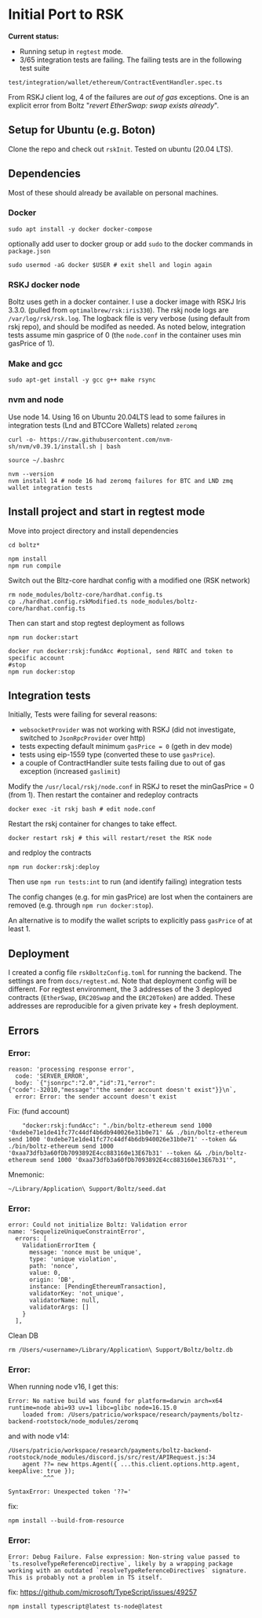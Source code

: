 # Initial Port to RSK

**Current status:** 
* Running setup in `regtest` mode. 
* 3/65 integration tests are failing. The failing tests are in the following test suite

```
test/integration/wallet/ethereum/ContractEventHandler.spec.ts
```

From RSKJ client log, 4 of the failures are *out of gas* exceptions. One is an explicit error from Boltz "*revert EtherSwap: swap exists already*".  

## Setup for Ubuntu (e.g. Boton)

Clone the repo and check out `rskInit`. Tested on ubuntu (20.04 LTS).
## Dependencies

Most of these should already be available on personal machines.

### Docker

```
sudo apt install -y docker docker-compose
```
optionally add user to docker group or add `sudo` to the docker commands in `package.json`

```
sudo usermod -aG docker $USER # exit shell and login again
```

### RSKJ docker node 
Boltz uses geth in a docker container. I use a docker image with RSKJ Iris 3.3.0. (pulled from `optimalbrew/rsk:iris330`). The rskj node logs are `/var/log/rsk/rsk.log`. The logback file is very verbose (using default from rskj repo), and should be modifed as needed. As noted below, integration tests assume min gasprice of 0 (the `node.conf` in the container uses min gasPrice of 1).

### Make and gcc
```
sudo apt-get install -y gcc g++ make rsync
```
### nvm and node

Use node 14.  Using 16 on Ubuntu 20.04LTS lead to some failures in integration tests (Lnd and BTCCore Wallets) related `zeromq` 

```
curl -o- https://raw.githubusercontent.com/nvm-sh/nvm/v0.39.1/install.sh | bash

source ~/.bashrc

nvm --version
nvm install 14 # node 16 had zeromq failures for BTC and LND zmq wallet integration tests
```

## Install project and start in regtest mode

Move into project directory and install dependencies
```
cd boltz*

npm install
npm run compile
```

Switch out the Bltz-core hardhat config with a modified one (RSK network)

```
rm node_modules/boltz-core/hardhat.config.ts
cp ./hardhat.config.rskModified.ts node_modules/boltz-core/hardhat.config.ts
```

Then can start and stop regtest deployment as follows

```
npm run docker:start

docker run docker:rskj:fundAcc #optional, send RBTC and token to specific account
#stop
npm run docker:stop
```

## Integration tests

Initially, Tests were failing for several reasons:

* `websocketProvider`  was not working with RSKJ (did not investigate, switched to `JsonRpcProvider` over http)
* tests expecting default minimum `gasPrice = 0` (geth in dev mode)
* tests using eip-1559 type (converted these to use `gasPrice`). 
* a couple of ContractHandler suite tests failing due to  out of gas exception (increased `gaslimit`)

Modify the `/usr/local/rskj/node.conf` in RSKJ to reset the minGasPrice = 0 (from 1). Then restart the container and redeploy contracts

```
docker exec -it rskj bash # edit node.conf 
```

Restart the rskj container for changes to take effect.

```
docker restart rskj # this will restart/reset the RSK node
```
and redploy the contracts
```
npm run docker:rskj:deploy
```
Then use `npm run tests:int` to run (and identify failing) integration tests

The config changes (e.g. for min gasPrice) are lost when the containers are removed (e.g. through `npm run docker:stop`).

An alternative is to modify the wallet scripts to explicitly pass `gasPrice` of at least 1.

## Deployment

I created a config file `rskBoltzConfig.toml` for running the backend. The settings are from `docs/regtest.md`. Note that deployment config will be different. For regtest environment, the 3 addresses of the 3 deployed contracts (`EtherSwap`, `ERC20Swap` and the `ERC20Token`) are added. These addresses are reproducible for a given private key + fresh deployment.


## Errors


### Error:
```
reason: 'processing response error',
  code: 'SERVER_ERROR',
  body: `{"jsonrpc":"2.0","id":71,"error":{"code":-32010,"message":"the sender account doesn't exist"}}\n`,
  error: Error: the sender account doesn't exist
```
Fix: (fund account)
```
    "docker:rskj:fundAcc": "./bin/boltz-ethereum send 1000 '0xdebe71e1de41fc77c44df4b6db940026e31b0e71' && ./bin/boltz-ethereum send 1000 '0xdebe71e1de41fc77c44df4b6db940026e31b0e71' --token && ./bin/boltz-ethereum send 1000 '0xaa73dfb3a60fDb7093892E4cc883160e13E67b31' --token && ./bin/boltz-ethereum send 1000 '0xaa73dfb3a60fDb7093892E4cc883160e13E67b31'",
```
Mnemonic: 
```
~/Library/Application\ Support/Boltz/seed.dat
```

### Error:
```
error: Could not initialize Boltz: Validation error
name: 'SequelizeUniqueConstraintError',
  errors: [
    ValidationErrorItem {
      message: 'nonce must be unique',
      type: 'unique violation',
      path: 'nonce',
      value: 0,
      origin: 'DB',
      instance: [PendingEthereumTransaction],
      validatorKey: 'not_unique',
      validatorName: null,
      validatorArgs: []
    }
  ],
```
Clean DB 
```
rm /Users/<username>/Library/Application\ Support/Boltz/boltz.db
```


### Error:
When running node v16, I get this:
```
Error: No native build was found for platform=darwin arch=x64 runtime=node abi=93 uv=1 libc=glibc node=16.15.0
    loaded from: /Users/patricio/workspace/research/payments/boltz-backend-rootstock/node_modules/zeromq
```
and with node v14:
```
/Users/patricio/workspace/research/payments/boltz-backend-rootstock/node_modules/discord.js/src/rest/APIRequest.js:34
    agent ??= new https.Agent({ ...this.client.options.http.agent, keepAlive: true });
          ^^^

SyntaxError: Unexpected token '??='
```
fix: 
```
npm install --build-from-resource
```


### Error:
```
Error: Debug Failure. False expression: Non-string value passed to `ts.resolveTypeReferenceDirective`, likely by a wrapping package working with an outdated `resolveTypeReferenceDirectives` signature. This is probably not a problem in TS itself.
```
fix: https://github.com/microsoft/TypeScript/issues/49257
```
npm install typescript@latest ts-node@latest
```